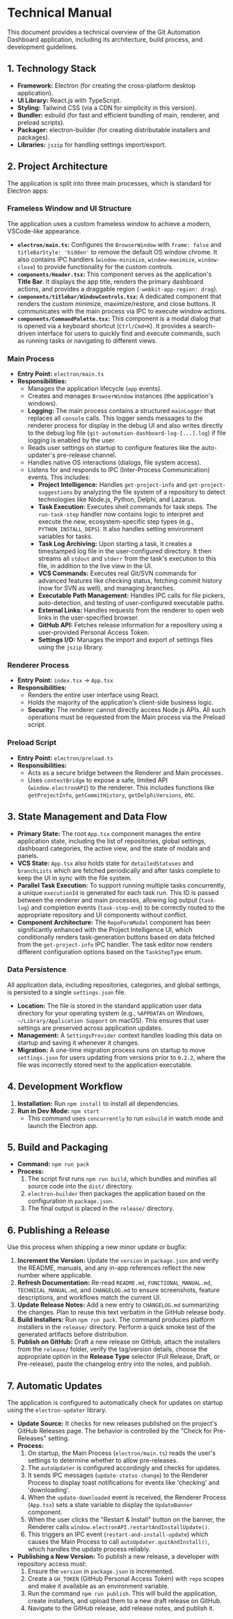 # Technical Manual

This document provides a technical overview of the Git Automation Dashboard application, including its architecture, build process, and development guidelines.

## 1. Technology Stack

-   **Framework:** Electron (for creating the cross-platform desktop application).
-   **UI Library:** React.js with TypeScript.
-   **Styling:** Tailwind CSS (via a CDN for simplicity in this version).
-   **Bundler:** esbuild (for fast and efficient bundling of main, renderer, and preload scripts).
-   **Packager:** electron-builder (for creating distributable installers and packages).
-   **Libraries:** `jszip` for handling settings import/export.

## 2. Project Architecture

The application is split into three main processes, which is standard for Electron apps:

### Frameless Window and UI Structure
The application uses a custom frameless window to achieve a modern, VSCode-like appearance.
- **`electron/main.ts`:** Configures the `BrowserWindow` with `frame: false` and `titleBarStyle: 'hidden'` to remove the default OS window chrome. It also contains IPC handlers (`window-minimize`, `window-maximize`, `window-close`) to provide functionality for the custom controls.
- **`components/Header.tsx`:** This component serves as the application's **Title Bar**. It displays the app title, renders the primary dashboard actions, and provides a draggable region (`-webkit-app-region: drag`).
- **`components/titlebar/WindowControls.tsx`:** A dedicated component that renders the custom minimize, maximize/restore, and close buttons. It communicates with the main process via IPC to execute window actions.
- **`components/CommandPalette.tsx`:** This component is a modal dialog that is opened via a keyboard shortcut (`Ctrl/Cmd+K`). It provides a search-driven interface for users to quickly find and execute commands, such as running tasks or navigating to different views.

### Main Process

-   **Entry Point:** `electron/main.ts`
-   **Responsibilities:**
    -   Manages the application lifecycle (`app` events).
    -   Creates and manages `BrowserWindow` instances (the application's windows).
    -   **Logging:** The main process contains a structured `mainLogger` that replaces all `console` calls. This logger sends messages to the renderer process for display in the debug UI and also writes directly to the debug log file (`git-automation-dashboard-log-[...].log`) if file logging is enabled by the user.
    -   Reads user settings on startup to configure features like the auto-updater's pre-release channel.
    -   Handles native OS interactions (dialogs, file system access).
    -   Listens for and responds to IPC (Inter-Process Communication) events. This includes:
        -   **Project Intelligence:** Handles `get-project-info` and `get-project-suggestions` by analyzing the file system of a repository to detect technologies like Node.js, Python, Delphi, and Lazarus.
        -   **Task Execution:** Executes shell commands for task steps. The `run-task-step` handler now contains logic to interpret and execute the new, ecosystem-specific step types (e.g., `PYTHON_INSTALL_DEPS`). It also handles setting environment variables for tasks.
        -   **Task Log Archiving:** Upon starting a task, it creates a timestamped log file in the user-configured directory. It then streams all `stdout` and `stderr` from the task's execution to this file, in addition to the live view in the UI.
        -   **VCS Commands:** Executes real Git/SVN commands for advanced features like checking status, fetching commit history (now for SVN as well), and managing branches.
        -   **Executable Path Management:** Handles IPC calls for file pickers, auto-detection, and testing of user-configured executable paths.
        -   **External Links:** Handles requests from the renderer to open web links in the user-specified browser.
        -   **GitHub API:** Fetches release information for a repository using a user-provided Personal Access Token.
        -   **Settings I/O:** Manages the import and export of settings files using the `jszip` library.

### Renderer Process

-   **Entry Point:** `index.tsx` -> `App.tsx`
-   **Responsibilities:**
    -   Renders the entire user interface using React.
    -   Holds the majority of the application's client-side business logic.
    -   **Security:** The renderer cannot directly access Node.js APIs. All such operations must be requested from the Main process via the Preload script.

### Preload Script

-   **Entry Point:** `electron/preload.ts`
-   **Responsibilities:**
    -   Acts as a secure bridge between the Renderer and Main processes.
    -   Uses `contextBridge` to expose a safe, limited API (`window.electronAPI`) to the renderer. This includes functions like `getProjectInfo`, `getCommitHistory`, `getDelphiVersions`, etc.

## 3. State Management and Data Flow

-   **Primary State:** The root `App.tsx` component manages the entire application state, including the list of repositories, global settings, dashboard categories, the active view, and the state of modals and panels.
-   **VCS State:** `App.tsx` also holds state for `detailedStatuses` and `branchLists` which are fetched periodically and after tasks complete to keep the UI in sync with the file system.
-   **Parallel Task Execution:** To support running multiple tasks concurrently, a unique `executionId` is generated for each task run. This ID is passed between the renderer and main processes, allowing log output (`task-log`) and completion events (`task-step-end`) to be correctly routed to the appropriate repository and UI components without conflict.
-   **Component Architecture:** The `RepoFormModal` component has been significantly enhanced with the Project Intelligence UI, which conditionally renders task-generation buttons based on data fetched from the `get-project-info` IPC handler. The task editor now renders different configuration options based on the `TaskStepType` enum.

### Data Persistence

All application data, including repositories, categories, and global settings, is persisted to a single `settings.json` file.

-   **Location:** The file is stored in the standard application user data directory for your operating system (e.g., `%APPDATA%` on Windows, `~/Library/Application Support` on macOS). This ensures that user settings are preserved across application updates.
-   **Management:** A `SettingsProvider` context handles loading this data on startup and saving it whenever it changes.
-   **Migration:** A one-time migration process runs on startup to move `settings.json` for users updating from versions prior to `0.2.2`, where the file was incorrectly stored next to the application executable.

## 4. Development Workflow

1.  **Installation:** Run `npm install` to install all dependencies.
2.  **Run in Dev Mode:** `npm start`
    -   This command uses `concurrently` to run `esbuild` in watch mode and launch the Electron app.

## 5. Build and Packaging

-   **Command:** `npm run pack`
-   **Process:**
    1.  The script first runs `npm run build`, which bundles and minifies all source code into the `dist/` directory.
    2.  `electron-builder` then packages the application based on the configuration in `package.json`.
    3.  The final output is placed in the `release/` directory.

## 6. Publishing a Release

Use this process when shipping a new minor update or bugfix:

1.  **Increment the Version:** Update the `version` in `package.json` and verify the README, manuals, and any in-app references reflect the new number where applicable.
2.  **Refresh Documentation:** Re-read `README.md`, `FUNCTIONAL_MANUAL.md`, `TECHNICAL_MANUAL.md`, and `CHANGELOG.md` to ensure screenshots, feature descriptions, and workflows match the current UI.
3.  **Update Release Notes:** Add a new entry to `CHANGELOG.md` summarizing the changes. Plan to reuse this text verbatim in the GitHub release body.
4.  **Build Installers:** Run `npm run pack`. The command produces platform installers in the `release/` directory. Perform a quick smoke test of the generated artifacts before distribution.
5.  **Publish on GitHub:** Draft a new release on GitHub, attach the installers from the `release/` folder, verify the tag/version details, choose the appropriate option in the **Release Type** selector (Full Release, Draft, or Pre-release), paste the changelog entry into the notes, and publish.
## 7. Automatic Updates

The application is configured to automatically check for updates on startup using the `electron-updater` library.

-   **Update Source:** It checks for new releases published on the project's GitHub Releases page. The behavior is controlled by the "Check for Pre-Releases" setting.
-   **Process:**
    1.  On startup, the Main Process (`electron/main.ts`) reads the user's settings to determine whether to allow pre-releases.
    2.  The `autoUpdater` is configured accordingly and checks for updates.
    3.  It sends IPC messages (`update-status-change`) to the Renderer Process to display toast notifications for events like 'checking' and 'downloading'.
    4.  When the `update-downloaded` event is received, the Renderer Process (`App.tsx`) sets a state variable to display the `UpdateBanner` component.
    5.  When the user clicks the "Restart & Install" button on the banner, the Renderer calls `window.electronAPI.restartAndInstallUpdate()`.
    6.  This triggers an IPC event (`restart-and-install-update`) which causes the Main Process to call `autoUpdater.quitAndInstall()`, which handles the update process reliably.
-   **Publishing a New Version:** To publish a new release, a developer with repository access must:
    1.  Ensure the `version` in `package.json` is incremented.
    2.  Create a `GH_TOKEN` (GitHub Personal Access Token) with `repo` scopes and make it available as an environment variable.
    3.  Run the command `npm run publish`. This will build the application, create installers, and upload them to a new draft release on GitHub.
    4.  Navigate to the GitHub release, add release notes, and publish it.
